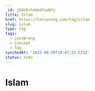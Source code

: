 ```yaml
---
_id: jKAkRrhnHedfowNYy
title: Islam
href: https://lesswrong.com/tag/islam
slug: islam
type: tag
tags:
  - LessWrong
  - Concept
  - Tag
synchedAt: '2022-08-29T10:47:22.571Z'
status: todo
---
```


# Islam
